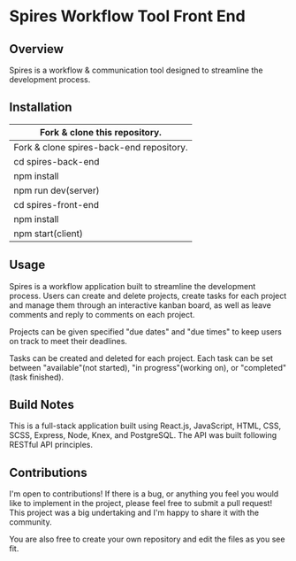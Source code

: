 # Spires Workflow Tool Front End

## Overview
Spires is a workflow & communication tool designed to streamline the development process.

## Installation
Fork & clone this repository.            |
----------------------------             |
Fork & clone spires-back-end repository. |
cd spires-back-end                       |
npm install                              |
npm run dev(server)                      |
cd spires-front-end                      |
npm install                              |
npm start(client)                        |

## Usage
Spires is a workflow application built to streamline the development process. Users can create and delete projects,
create tasks for each project and manage them through an interactive kanban board, as well as leave comments and reply to comments
on each project.

Projects can be given specified "due dates" and "due times" to keep users on track to meet their deadlines.

Tasks can be created and deleted for each project. Each task can be set between "available"(not started), "in progress"(working on),
or "completed"(task finished).

## Build Notes
This is a full-stack application built using React.js, JavaScript, HTML, CSS, SCSS, Express, Node, Knex, and PostgreSQL. The API was built following RESTful API principles. 

## Contributions

I'm open to contributions! If there is a bug, or anything you feel you would like to implement in the project, please feel free to
submit a pull request! This project was a big undertaking and I'm happy to share it with the community.

You are also free to create your own repository and edit the files as you see fit.